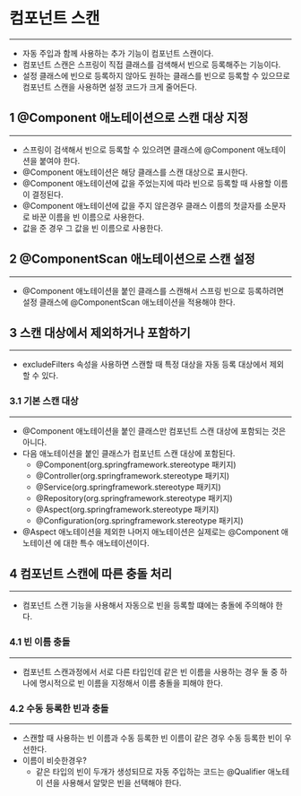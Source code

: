 #  컴포넌트 스캔

---
* 자동 주입과 함께 사용하는 추가 기능이 컴포넌트 스캔이다.
* 컴포넌트 스캔은 스프링이 직접 클래스를 검색해서 빈으로 등록해주는 기능이다.
* 설정 클래스에 빈으로 등록하지 않아도 원하는 클래스를 빈으로 등록할 수 있으므로
컴포넌트 스캔을 사용하면 설정 코드가 크게 줄어든다.

## 1 @Component 애노테이션으로 스캔 대상 지정

---
* 스프링이 검색해서 빈으로 등록할 수 있으려면 클래스에 @Component 애노테이션을
붙여야 한다.
* @Component 애노테이션은 해당 클래스를 스캔 대상으로 표시한다.
* @Component 애노테이션에 값을 주었는지에 따라 빈으로 등록할 때 사용할 이름이
결정된다.
* @Component 애노테이션에 값을 주지 않은경우 클래스 이름의 첫글자를 소문자로
바꾼 이름을 빈 이름으로 사용한다.
* 값을 준 경우 그 값을 빈 이름으로 사용한다.

## 2 @ComponentScan 애노테이션으로 스캔 설정

---
* @Component 애노테이션을 붙인 클래스를 스캔해서 스프링 빈으로 등록하려면 설정
클래스에 @ComponentScan 애노테이션을 적용해야 한다.

## 3 스캔 대상에서 제외하거나 포함하기

---
* excludeFilters 속성을 사용하면 스캔할 때 특정 대상을 자동 등록 대상에서 제외
할 수 있다.

### 3.1 기본 스캔 대상

---
* @Component 애노테이션을 붙인 클래스만 컴포넌트 스캔 대상에 포함되는 것은 아니다.
* 다음 애노테이션을 붙인 클래스가 컴포넌트 스캔 대상에 포함된다.
  * @Component(org.springframework.stereotype 패키지)
  * @Controller(org.springframework.stereotype 패키지)
  * @Service(org.springframework.stereotype 패키지)
  * @Repository(org.springframework.stereotype 패키지)
  * @Aspect(org.springframework.stereotype 패키지)
  * @Configuration(org.springframework.stereotype 패키지)
* @Aspect 애노테이션을 제외한 나머지 애노테이션은 실제로는 @Component 애노테이션
에 대한 특수 애노테이션이다.

## 4 컴포넌트 스캔에 따른 충돌 처리

---
* 컴포넌트 스캔 기능을 사용해서 자동으로 빈을 등록할 떄에는 충돌에 주의해야 한다.

### 4.1 빈 이름 충돌

---
* 컴포넌트 스캔과정에서 서로 다른 타입인데 같은 빈 이름을 사용하는 경우 둘 중 하나에
명시적으로 빈 이름을 지정해서 이름 충돌을 피해야 한다.

### 4.2 수동 등록한 빈과 충돌

---
* 스캔할 때 사용하는 빈 이름과 수동 등록한 빈 이름이 같은 경우 수동 등록한
빈이 우선한다.
* 이름이 비슷한경우?
  * 같은 타입의 빈이 두개가 생성되므로 자동 주입하는 코드는 @Qualifier 애노테이
  션을 사용해서 알맞은 빈을 선택해야 한다.
